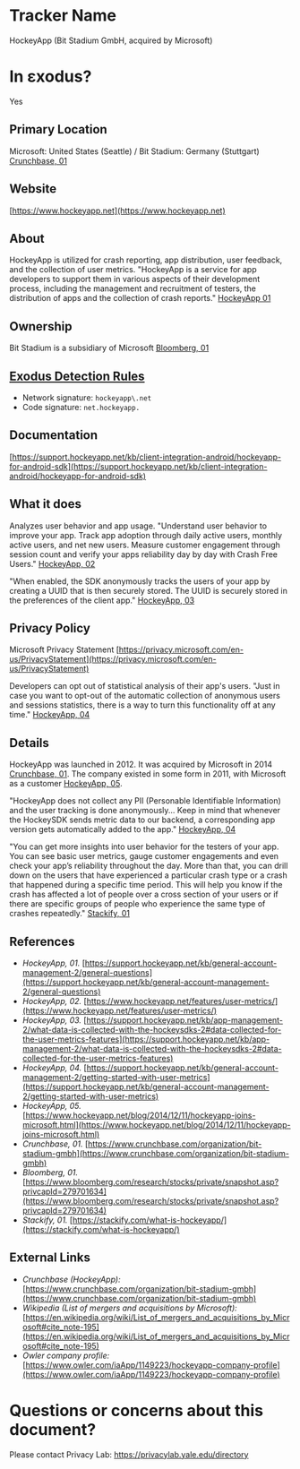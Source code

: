 # Tracker Name
HockeyApp (Bit Stadium GmbH, acquired by Microsoft)

# In εxodus?
Yes

## Primary Location
Microsoft: United States (Seattle) / Bit Stadium: Germany (Stuttgart) [Crunchbase, 01](https://www.crunchbase.com/organization/bit-stadium-gmbh)

## Website
[https://www.hockeyapp.net](https://www.hockeyapp.net)

## About

HockeyApp is utilized for crash reporting, app distribution, user feedback, and the collection of user metrics. "HockeyApp is a service for app developers to support them in various aspects of their development process, including the management and recruitment of testers, the distribution of apps and the collection of crash reports." [HockeyApp 01](https://support.hockeyapp.net/kb/general-account-management-2/general-questions)

## Ownership
Bit Stadium is a subsidiary of Microsoft [Bloomberg, 01](https://www.bloomberg.com/research/stocks/private/snapshot.asp?privcapId=279701634)

## [Exodus Detection Rules](https://exodus-privacy.eu.org)
*   Network signature: `hockeyapp\.net`
*   Code signature: `net.hockeyapp.`

## Documentation
[https://support.hockeyapp.net/kb/client-integration-android/hockeyapp-for-android-sdk](https://support.hockeyapp.net/kb/client-integration-android/hockeyapp-for-android-sdk)

## What it does

Analyzes user behavior and app usage. "Understand user behavior to improve your
app. Track app adoption through daily active users, monthly active users, and net
new users. Measure customer engagement through session count and verify your apps
reliability day by day with Crash Free Users." [HockeyApp, 02](https://www.hockeyapp.net/features/user-metrics/)

"When enabled, the SDK anonymously tracks the users of your app by creating a UUID that is then securely stored. The UUID is securely stored in the preferences of the client app." [HockeyApp, 03](https://support.hockeyapp.net/kb/app-management-2/what-data-is-collected-with-the-hockeysdks-2#data-collected-for-the-user-metrics-features)

## Privacy Policy

Microsoft Privacy Statement [https://privacy.microsoft.com/en-us/PrivacyStatement](https://privacy.microsoft.com/en-us/PrivacyStatement)

Developers can opt out of statistical analysis of their app's users. "Just in case you want to opt-out of the automatic collection of anonymous users and sessions statistics, there is a way to turn this functionality off at any time." [HockeyApp, 04](https://support.hockeyapp.net/kb/general-account-management-2/getting-started-with-user-metrics)

## Details

HockeyApp was launched in 2012. It was acquired by Microsoft in 2014 [Crunchbase, 01](https://www.crunchbase.com/organization/bit-stadium-gmbh). The company existed in some form in 2011, with Microsoft as a customer [HockeyApp, 05](https://www.hockeyapp.net/blog/2014/12/11/hockeyapp-joins-microsoft.html).

"HockeyApp does not collect any PII (Personable Identifiable Information) and the user tracking is done anonymously... Keep in mind that whenever the HockeySDK sends metric data to our backend, a corresponding app version gets automatically added to the app." [HockeyApp, 04](https://support.hockeyapp.net/kb/general-account-management-2/getting-started-with-user-metrics)

"You can get more insights into user behavior for the testers of your app. You can see basic user metrics, gauge customer engagements and even check your app’s reliability throughout the day. More than that, you can drill down on the users that have experienced a particular crash type or a crash that happened during a specific time period. This will help you know if the crash has affected a lot of people over a cross section of your users or if there are specific groups of people who experience the same type of crashes repeatedly." [Stackify, 01](https://stackify.com/what-is-hockeyapp/)

## References
* _HockeyApp, 01._ [https://support.hockeyapp.net/kb/general-account-management-2/general-questions](https://support.hockeyapp.net/kb/general-account-management-2/general-questions)
* _HockeyApp, 02._ [https://www.hockeyapp.net/features/user-metrics/](https://www.hockeyapp.net/features/user-metrics/)
* _HockeyApp, 03._ [https://support.hockeyapp.net/kb/app-management-2/what-data-is-collected-with-the-hockeysdks-2#data-collected-for-the-user-metrics-features](https://support.hockeyapp.net/kb/app-management-2/what-data-is-collected-with-the-hockeysdks-2#data-collected-for-the-user-metrics-features)
* _HockeyApp, 04._ [https://support.hockeyapp.net/kb/general-account-management-2/getting-started-with-user-metrics](https://support.hockeyapp.net/kb/general-account-management-2/getting-started-with-user-metrics)
* _HockeyApp, 05._ [https://www.hockeyapp.net/blog/2014/12/11/hockeyapp-joins-microsoft.html](https://www.hockeyapp.net/blog/2014/12/11/hockeyapp-joins-microsoft.html)
* _Crunchbase, 01._ [https://www.crunchbase.com/organization/bit-stadium-gmbh](https://www.crunchbase.com/organization/bit-stadium-gmbh)
* _Bloomberg, 01._ [https://www.bloomberg.com/research/stocks/private/snapshot.asp?privcapId=279701634](https://www.bloomberg.com/research/stocks/private/snapshot.asp?privcapId=279701634)
* _Stackify, 01._ [https://stackify.com/what-is-hockeyapp/](https://stackify.com/what-is-hockeyapp/)

## External Links
* _Crunchbase (HockeyApp):_ [https://www.crunchbase.com/organization/bit-stadium-gmbh](https://www.crunchbase.com/organization/bit-stadium-gmbh)
* _Wikipedia (List of mergers and acquisitions by Microsoft):_ [https://en.wikipedia.org/wiki/List_of_mergers_and_acquisitions_by_Microsoft#cite_note-195](https://en.wikipedia.org/wiki/List_of_mergers_and_acquisitions_by_Microsoft#cite_note-195)
* _Owler company profile:_ [https://www.owler.com/iaApp/1149223/hockeyapp-company-profile](https://www.owler.com/iaApp/1149223/hockeyapp-company-profile)

# Questions or concerns about this document?
Please contact Privacy Lab: https://privacylab.yale.edu/directory

